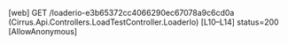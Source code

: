 [web] GET /loaderio-e3b65372cc4066290ec67078a9c6cd0a  (Cirrus.Api.Controllers.LoadTestController.LoaderIo)  [L10–L14] status=200 [AllowAnonymous]


